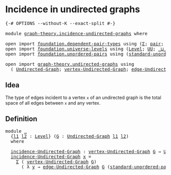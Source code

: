 # Incidence in undirected graphs

<pre class="Agda"><a id="43" class="Symbol">{-#</a> <a id="47" class="Keyword">OPTIONS</a> <a id="55" class="Pragma">--without-K</a> <a id="67" class="Pragma">--exact-split</a> <a id="81" class="Symbol">#-}</a>

<a id="86" class="Keyword">module</a> <a id="93" href="graph-theory.incidence-undirected-graphs.html" class="Module">graph-theory.incidence-undirected-graphs</a> <a id="134" class="Keyword">where</a>

<a id="141" class="Keyword">open</a> <a id="146" class="Keyword">import</a> <a id="153" href="foundation.dependent-pair-types.html" class="Module">foundation.dependent-pair-types</a> <a id="185" class="Keyword">using</a> <a id="191" class="Symbol">(</a><a id="192" href="foundation-core.dependent-pair-types.html#515" class="Record">Σ</a><a id="193" class="Symbol">;</a> <a id="195" href="foundation-core.dependent-pair-types.html#588" class="InductiveConstructor">pair</a><a id="199" class="Symbol">;</a> <a id="201" href="foundation-core.dependent-pair-types.html#605" class="Field">pr1</a><a id="204" class="Symbol">;</a> <a id="206" href="foundation-core.dependent-pair-types.html#617" class="Field">pr2</a><a id="209" class="Symbol">)</a>
<a id="211" class="Keyword">open</a> <a id="216" class="Keyword">import</a> <a id="223" href="foundation.universe-levels.html" class="Module">foundation.universe-levels</a> <a id="250" class="Keyword">using</a> <a id="256" class="Symbol">(</a><a id="257" href="Agda.Primitive.html#597" class="Postulate">Level</a><a id="262" class="Symbol">;</a> <a id="264" href="foundation-core.universe-levels.html#235" class="Primitive">UU</a><a id="266" class="Symbol">;</a> <a id="268" href="Agda.Primitive.html#810" class="Primitive Operator">_⊔_</a><a id="271" class="Symbol">)</a>
<a id="273" class="Keyword">open</a> <a id="278" class="Keyword">import</a> <a id="285" href="foundation.unordered-pairs.html" class="Module">foundation.unordered-pairs</a> <a id="312" class="Keyword">using</a> <a id="318" class="Symbol">(</a><a id="319" href="foundation.unordered-pairs.html#4450" class="Function">standard-unordered-pair</a><a id="342" class="Symbol">)</a>

<a id="345" class="Keyword">open</a> <a id="350" class="Keyword">import</a> <a id="357" href="graph-theory.undirected-graphs.html" class="Module">graph-theory.undirected-graphs</a> <a id="388" class="Keyword">using</a>
  <a id="396" class="Symbol">(</a> <a id="398" href="graph-theory.undirected-graphs.html#1059" class="Function">Undirected-Graph</a><a id="414" class="Symbol">;</a> <a id="416" href="graph-theory.undirected-graphs.html#1255" class="Function">vertex-Undirected-Graph</a><a id="439" class="Symbol">;</a> <a id="441" href="graph-theory.undirected-graphs.html#1925" class="Function">edge-Undirected-Graph</a><a id="462" class="Symbol">)</a>
</pre>
## Idea

The type of edges incident to a vertex `x` of an undirected graph is the total space of all edges between `x` and any vertex.

## Definition

<pre class="Agda"><a id="628" class="Keyword">module</a> <a id="635" href="graph-theory.incidence-undirected-graphs.html#635" class="Module">_</a>
  <a id="639" class="Symbol">{</a><a id="640" href="graph-theory.incidence-undirected-graphs.html#640" class="Bound">l1</a> <a id="643" href="graph-theory.incidence-undirected-graphs.html#643" class="Bound">l2</a> <a id="646" class="Symbol">:</a> <a id="648" href="Agda.Primitive.html#597" class="Postulate">Level</a><a id="653" class="Symbol">}</a> <a id="655" class="Symbol">(</a><a id="656" href="graph-theory.incidence-undirected-graphs.html#656" class="Bound">G</a> <a id="658" class="Symbol">:</a> <a id="660" href="graph-theory.undirected-graphs.html#1059" class="Function">Undirected-Graph</a> <a id="677" href="graph-theory.incidence-undirected-graphs.html#640" class="Bound">l1</a> <a id="680" href="graph-theory.incidence-undirected-graphs.html#643" class="Bound">l2</a><a id="682" class="Symbol">)</a>
  <a id="686" class="Keyword">where</a>

  <a id="695" href="graph-theory.incidence-undirected-graphs.html#695" class="Function">incidence-Undirected-Graph</a> <a id="722" class="Symbol">:</a> <a id="724" href="graph-theory.undirected-graphs.html#1255" class="Function">vertex-Undirected-Graph</a> <a id="748" href="graph-theory.incidence-undirected-graphs.html#656" class="Bound">G</a> <a id="750" class="Symbol">→</a> <a id="752" href="foundation-core.universe-levels.html#235" class="Primitive">UU</a> <a id="755" class="Symbol">(</a><a id="756" href="graph-theory.incidence-undirected-graphs.html#640" class="Bound">l1</a> <a id="759" href="Agda.Primitive.html#810" class="Primitive Operator">⊔</a> <a id="761" href="graph-theory.incidence-undirected-graphs.html#643" class="Bound">l2</a><a id="763" class="Symbol">)</a>
  <a id="767" href="graph-theory.incidence-undirected-graphs.html#695" class="Function">incidence-Undirected-Graph</a> <a id="794" href="graph-theory.incidence-undirected-graphs.html#794" class="Bound">x</a> <a id="796" class="Symbol">=</a>
    <a id="802" href="foundation-core.dependent-pair-types.html#515" class="Record">Σ</a> <a id="804" class="Symbol">(</a> <a id="806" href="graph-theory.undirected-graphs.html#1255" class="Function">vertex-Undirected-Graph</a> <a id="830" href="graph-theory.incidence-undirected-graphs.html#656" class="Bound">G</a><a id="831" class="Symbol">)</a>
      <a id="839" class="Symbol">(</a> <a id="841" class="Symbol">λ</a> <a id="843" href="graph-theory.incidence-undirected-graphs.html#843" class="Bound">y</a> <a id="845" class="Symbol">→</a> <a id="847" href="graph-theory.undirected-graphs.html#1925" class="Function">edge-Undirected-Graph</a> <a id="869" href="graph-theory.incidence-undirected-graphs.html#656" class="Bound">G</a> <a id="871" class="Symbol">(</a><a id="872" href="foundation.unordered-pairs.html#4450" class="Function">standard-unordered-pair</a> <a id="896" href="graph-theory.incidence-undirected-graphs.html#794" class="Bound">x</a> <a id="898" href="graph-theory.incidence-undirected-graphs.html#843" class="Bound">y</a><a id="899" class="Symbol">))</a>
</pre>
